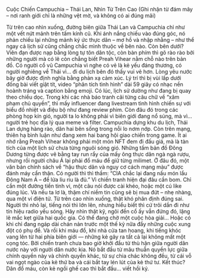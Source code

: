 Cuộc Chiến Campuchia – Thái Lan, Nhìn Từ Trên Cao
 (Ghi nhận từ đám mây – nơi ranh giới chỉ là những vệt mờ, và không có ai đúng mãi)

Từ trên cao nhìn xuống, đường biên giữa Thái Lan và Campuchia chỉ như một vết nứt mảnh trên tấm kính cũ. Khi ánh nắng chiếu vào đúng góc, nó phản chiếu lại những mảnh ký ức thực dân – mơ hồ và nhập nhằng – như thể ngay cả lịch sử cũng chẳng chắc mình thuộc về bên nào.
Còn bên dưới? Viên đạn được nạp bằng lòng tự tôn dân tộc, còn bàn phím thì gõ rào rào bởi những người mà có lẽ còn chẳng biết Preah Vihear nằm chỗ nào trên bản đồ. Có người cổ vũ Campuchia vì nghe có vẻ là kẻ yếu đáng thương, có người nghiêng về Thái vì… đi du lịch bên đó thấy vui vẻ hơn.
Lòng yêu nước bây giờ được định nghĩa bằng phản xạ cảm xúc. Lý trí thì bị vùi lấp dưới đống bài viết giật tít, video “phân tích tình hình” dài 59 giây có nhạc nền hoành tráng và caption bằng emoji.
Có lúc, lịch sử dường như đang bị quay theo chiều dọc.
Trong khi các nhà báo tranh cãi từng câu chữ về “xâm phạm chủ quyền”, thì mấy influencer đang livestream tình hình chiến sự với biểu đồ nhiệt và điệu bộ như đang review phim. Còn đâu đó trong các phòng họp kín gió, người ta lo không phải vì biên giới đang nổ súng, mà vì... người trẻ học địa lý qua meme và filter.
Campuchia dựng khu du lịch, Thái Lan dựng hàng rào, dân hai bên sống trong nỗi lo nơm nớp. Còn trên mạng, thiên hạ bình luận như đang xem hai bang hội giao chiến trong game. Ít ai nhớ rằng Preah Vihear không phải một món NFT đem đi đấu giá, mà là tàn tích của một lịch sử chưa từng nguôi sóng gió.
Những tấm bản đồ Đông Dương từng được vẽ bằng tay run rẩy của mấy ông thực dân ngà ngà rượu, nhưng rồi người châu Á lại phải đổ máu để giữ từng milimet.
Ở đâu đó, một văn bản chính sách về “hậu thực dân và nguy cơ cách mạng màu” được đánh máy cẩn thận. Có người thì thì thầm: “CIA chắc lại đang nấu món lẩu Đông Nam Á – để lửa liu riu là đủ.”
Vì chiến tranh hiện đại đâu cần bom. Chỉ cần một đường tiền tinh vi, một câu nói được cài khéo, hoặc một cú like đúng lúc. Và nếu ta lơ là, thậm chí niềm tin cũng sẽ bị mua đứt – nhẹ nhàng, qua một ví điện tử.
Từ trên cao nhìn xuống, thật khó phân định đúng sai. Người thì nhỏ lại, tiếng nói thì lớn lên, nhưng hiểu biết thì cứ trôi dần đi như tín hiệu radio yếu sóng.
Hãy nhìn thật kỹ, ngôi đền cổ ấy vẫn đứng đó, lặng lẽ mắc kẹt giữa hai quốc gia. Có thể đang chờ một cuộc hòa giải…
 Hoặc có khi chỉ đang ngáp dài chán nản trước một thế kỷ nữa đầy những cuộc xung đột có phụ đề.
Và rồi khi máu đổ, khi nhà cửa tan hoang, khi tiếng khóc vang lên từ hai phía biên giới — những kẻ gây ra tất cả lại không mất một cọng tóc. Bởi chiến tranh chưa bao giờ khởi đầu từ thù hận giữa người dân nước này với người dân nước kia. Nó bắt đầu từ mâu thuẫn quyền lực giữa chính quyền này và chính quyền khác, từ sự chia chác không đều, từ cái vỗ vai ngọt ngào của kẻ thứ ba và cái bắt tay lén lút của kẻ thứ tư.
Kết thúc? Dân đổ máu, còn kẻ ngồi ghế cao thì bắt đầu... viết hồi ký.
